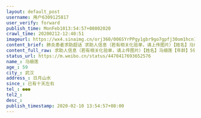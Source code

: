 ```yaml
---
layout: default_post
username: 用户6309125817
user_verify: forward
publish_time: MonFeb1013:54:57+08002020
crawl_time: 20200212-12:40:51
imageurl: https://wx4.sinaimg.cn/orj360/006SYrPPgy1gbr9go7gpfj30om1hcn1n.jpg
content_brief: 肺炎患者求助超话 求助人信息（若有相关化验单，请上传图片）【姓名】马细莲【年龄】59【所在城市】武汉【所在小区、社区】日月山水【患病时间】已有十天左右【联系方式】●●●【其他紧急联系人】【病情描述】【收而无医，病而无药，看黄陂区政府就这样落实中央的隔离“收治”】我岳 ...全文
content_full_raw: 求助人信息（若有相关化验单，请上传图片）【姓名】马细莲【年龄】59【所在城市】武汉【所在小区、社区】日月山水【患病时间】已有十天左右【联系方式】●●●【其他紧急联系人】【病情描述】【收而无医，病而无药，看黄陂区政府就这样落实中央的隔离“收治”】我岳母与岳父一直住在一起，岳父6日作为确诊新冠肺炎入院。8日，我岳母经黄陂区人民医院盘龙城医院CT及临床症状确诊，当即被医院门口120拦截，央求回家取药也被拒绝，后几经周折入住黄陂区7天酒店机场盘龙城店隔离。作为民众看到政府这么强制隔离收治疑似发热患者，原本应该安全感爆棚。然而，接下来的遭遇却让我岳母忧心忡忡，让我们这些在特殊时期不能照料的家人焦虑着急，但也求助无门。我岳母毕竟年近60的人，本身患有心血管方面疾病，连日来照料我岳父起居，一直担心受怕，7日起即出现前胸后背疼痛（疑为心血管梗阻），加上新冠肺炎（CT影像）感染，但是在隔离酒店并没有医生，连打针挂水都没有，问了服务人员、工作人员的，他们说没有医生，也没有说把像我岳母这样病情复杂的人员和情况上报。省里市里都是说“收治”，而黄陂区为了实现指标上的目标，实际上却是收而不治，这与草菅人命有何区别？我就想问一下，黄陂区政府领导是为了乌纱帽还是为了人民群众的生命健康安全？为什么设置了隔离点，不能按照省里市里分类隔离，为什么隔离点不配备一定的专业医生？现在全国各地都在支援湖北、支援武汉，如果是黄陂力量不够，你们有没有向上级报告，还是你们能力不够水平不足根本就没有想到隔离人员需要医生治疗、需要医药资源？这几天你们黄陂指挥部纪委卫健局一遍又一遍跟我们家属核实我岳父是否入院，我们跟你们联系人员反映我岳母情况，你们充耳不闻只记录我岳父已经入院，没有人愿意为我们向组织报告，这个表现到底是何心态是何想法？在这里，我要大喊一声：黄陂区各级领导干部，你们的人民立场哪里去了，你们的为民情怀哪里去了，你们的治理能力哪里去了，你们的四个意识哪里去了？好好想想吧，再忙也抽空找一下作为人民公仆的灵魂！@武汉晚报@人民日报@三联生活周刊@中央人民广播电台@侠客岛@老陶在路上@澎湃新闻@湖北日报武汉
status_url: https://m.weibo.cn/status/4470417693652576
name_: 马细莲
age_: 59
city_: 武汉
address_: 日月山水
since_: 已有十天左右
tel_: ●●●
tel2_: 
desc_: 
publish_timestamp: 2020-02-10 13:54:57+08:00
---
```

